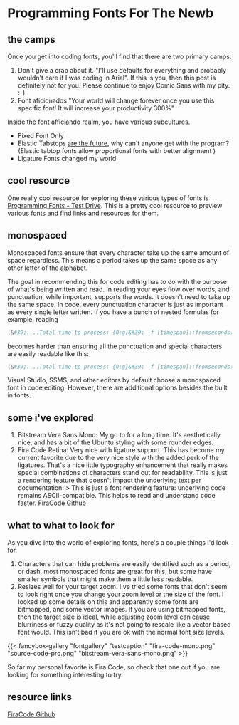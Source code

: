 # Programming Fonts For The Newb


## the camps

Once you get into coding fonts, you&#39;ll find that there are two primary camps.

1.  Don&#39;t give a crap about it. &#34;I&#39;ll use defaults for everything and probably wouldn&#39;t care if I was coding in Arial&#34;. If this is you, then this post is definitely not for you. Please continue to enjoy Comic Sans with my pity. :-)
2.  Font aficionados &#34;Your world will change forever once you use this specific font! It will increase your productivity 300%&#34;

Inside the font afficiando realm, you have various subcultures.

*   Fixed Font Only
*   Elastic Tabstops [are the future](http://bit.ly/2GXrrFR), why can&#39;t anyone get with the program? (Elastic tabtop fonts allow proportional fonts with better alignment )
*   Ligature Fonts changed my world

## cool resource

One really cool resource for exploring these various types of fonts is [Programming Fonts - Test Drive](http://bit.ly/2pFIu6P). This is a pretty cool resource to preview various fonts and find links and resources for them.

## monospaced

Monospaced fonts ensure that every character take up the same amount of space regardless. This means a period takes up the same space as any other letter of the alphabet.

The goal in recommending this for code editing has to do with the purpose of what&#39;s being written and read. In reading your eyes flow over words, and punctuation, while important, supports the words. It doesn&#39;t need to take up the same space. In code, every punctuation character is just as important as every single letter written. If you have a bunch of nested formulas for example, reading

```powershell
(&#39;....Total time to process: {0:g}&#39; -f [timespan]::fromseconds(((Get-Date)-$StartTime).Totalseconds).ToString(&#39;hh\:mm\:ss&#39;))
```

becomes harder than ensuring all the punctuation and special characters are easily readable like this:

```powershell
(&#39;....Total time to process: {0:g}&#39; -f [timespan]::fromseconds(((Get-Date)-$StartTime).Totalseconds).ToString(&#39;hh\:mm\:ss&#39;))
```

Visual Studio, SSMS, and other editors by default choose a monospaced font in code editing. However, there are additional options besides the built in fonts.

## some i&#39;ve explored

1.  Bitstream Vera Sans Mono: My go to for a long time. It&#39;s aesthetically nice, and has a bit of the Ubuntu styling with some rounder edges.
2.  Fira Code Retina: Very nice with ligature support. This has become my current favorite due to the very nice style with the added perk of the ligatures. That&#39;s a nice little typography enhancement that really makes special combinations of characters stand out for readability. This is just a rendering feature that doesn&#39;t impact the underlying text per documentation:
&gt; This is just a font rendering feature: underlying code remains ASCII-compatible. This helps to read and understand code faster. [FiraCode Github](https://github.com/tonsky/FiraCode)



## what to what to look for

As you dive into the world of exploring fonts, here&#39;s a couple things I&#39;d look for.

1.  Characters that can hide problems are easily identified such as a period, or dash, most monospaced fonts are great for this, but some have smaller symbols that might make them a little less readable.
2.  Resizes well for your target zoom. I&#39;ve tried some fonts that don&#39;t seem to look right once you change your zoom level or the size of the font. I looked up some details on this and apparently some fonts are bitmapped, and some vector images. If you are using bitmapped fonts, then the target size is ideal, while adjusting zoom level can cause blurriness or fuzzy quality as it&#39;s not going to rescale like a vector based font would. This isn&#39;t bad if you are ok with the normal font size levels.


{{&lt; fancybox-gallery
    &#34;fontgallery&#34;
&#34;testcaption&#34;
    &#34;fira-code-mono.png&#34;
    &#34;source-code-pro.png&#34;
    &#34;bitstream-vera-sans-mono.png&#34;
&gt;}}



So far my personal favorite is Fira Code, so check that one out if you are looking for something interesting to try.


## resource links

[FiraCode Github](http://bit.ly/2fpxcSQ)


